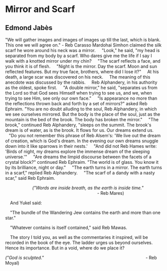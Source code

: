 # Mirror and Scarf
## Edmond Jabès
"We will gather images and images of images up till the
last, which is blank. This one we will agree on."
\- Reb Carasso
Mardohai Simhon claimed the silk scarf he wore around his neck was a mirror.
    "Look," he said, "my head is separated from my body by a scarf. Who dares
give me the life if I say I walk with a knotted mirror under my chin?
    "The scarf reflects a face, and you think it is of flesh.
    "Night is the mirror. Day the scarf. Moon and sun reflected features. But
my true face, brothers, where did I lose it?"
    At his death, a large scar was discovered on his neck.
    The meaning of this anecdote was discussed by the rabbis.
    Reb Alphandery, in his authority as the oldest, spoke first.
    "A double mirror," he said, "separates us from the Lord so that God sees
Himself when trying to see us, and we, when trying to see Him, see only our
own face."
    "Is appearance no more than the reflections thrown back and forth by a set
of mirrors?" asked Reb Ephraim. "You are no doubt alluding to the soul, Reb
Alphandery, in which we see ourselves mirrored. But the body is the place of
the soul, just as the mountain is the bed of the brook. The body has broken
the mirror."
    "The brook," continued Reb Alphandery, "sleeps on the summit. The brook's
dream is of water, as is the brook. It flows for us. Our dreams extend us.
   "Do you not remember this phrase of Reb Alsem's: 'We live out the dream of
creation, which is God's dream. In the evening our own dreams snuggle down
into it like sparrows in their nests.'
    "And did not Reb Hames write: 'Birds of night, my dreams explore the
immense dream of the sleeping universe.'"
    "Are dreams the limpid discourse between the facets of a crystal block?"
continued Reb Ephraim. "The world is of glass. You know it by its brilliance,
night or day."
    "The earth turns in a mirror. The earth turns in a scarf," replied Reb
Alphandery.
    "The scarf of a dandy with a nasty scar," said Reb Ephraim.


                      _("Words are inside breath, as the earth is inside
time."_
                                                                           - Reb Mares)


    And Yukel said:

    "The bundle of the Wandering Jew contains the earth and more than one
star."

    "Whatever contains is itself contained," said Reb Mawas.

    The story I told you, as well as the commentaries it inspired, will be
recorded in the book of the eye. The ladder urges us beyond ourselves. Hence
its importance. But in a void, where do we place it?



_("God is sculpted."_
                                                                                  - Reb Moyal)